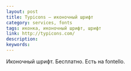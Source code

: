 ```yaml
---
layout: post
title: Typicons — иконочный шрифт
category: services, fonts
tags: иконка, иконочный шрифт, шрифт
link: http://typicons.com/
description:
keywords:
---
```


<p>Иконочный шрифт. Бесплатно. Есть на fontello.</p>
